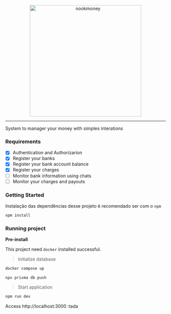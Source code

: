 <p align="center">
  <img src="https://github.com/acmesquita/nookmoney/blob/main/packages/ui/assets/logo.png" alt="nookmoney" width="350px" />
</p>

---

System to manager your money with simples interations

### Requirements

- [x] Authentication and Authorizarion
- [x] Register your banks
- [x] Register your bank account balance
- [x] Register your charges
- [ ] Monitor bank information using chats
- [ ] Monitor your charges and payouts

### Getting Started

Instalação das dependências desse projeto é recomendado ser com o `npm`

```bash
npm install
```

### Running project

**Pre-install**

This project need `docker` installed successful.

> Initialize database

```bash
docker compose up
```
```
npx prisma db push
```

> Start application

```bash
npm run dev

```

Access http://localhost:3000 :tada

